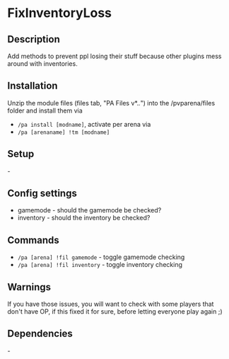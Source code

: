 # FixInventoryLoss

## Description

Add methods to prevent ppl losing their stuff because other plugins mess around with inventories.

## Installation

Unzip the module files (files tab, "PA Files v*.*.*") into the /pvparena/files folder and install them via

- `/pa install [modname]`, activate per arena via
- `/pa [arenaname] !tm [modname]`

## Setup

\-

## Config settings

- gamemode \- should the gamemode be checked?
- inventory \- should the inventory be checked? 

## Commands

- `/pa [arena] !fil gamemode` \- toggle gamemode checking
- `/pa [arena] !fil inventory` \- toggle inventory checking 

## Warnings

If you have those issues, you will want to check with some players that don't have OP, if this fixed it for sure, before letting everyone play again ;)

## Dependencies

\-
